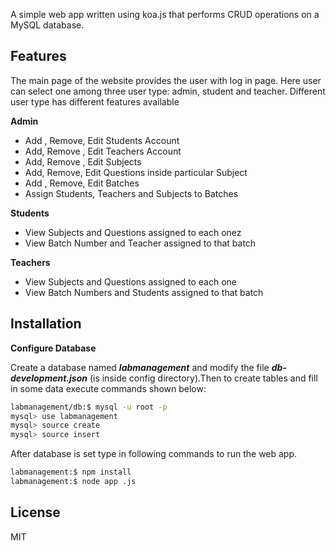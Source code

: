 
A simple web app written using koa.js that performs CRUD operations on a MySQL database.

## Features

The main page of the website provides the user with log in page. Here user can 
select one among three user type: admin, student and teacher. Different user 
type has different features available 

__Admin__
- Add , Remove, Edit Students Account 
- Add, Remove , Edit Teachers Account 
- Add, Remove , Edit Subjects 
- Add, Remove, Edit Questions inside particular Subject 
- Add , Remove, Edit Batches 
- Assign Students, Teachers and Subjects to Batches 
 
__Students__ 
- View Subjects and Questions assigned to each onez
- View Batch Number and Teacher assigned to that batch 
 

__Teachers__ 
- View Subjects and Questions assigned to each one
- View Batch Numbers and Students assigned to that batch 


## Installation

 **Configure Database**

Create a database named  __*labmanagement*__ and modify the file __*db-development.json*__ (is inside config directory).Then to create tables and fill in some data execute commands shown below:

```bash
labmanagement/db:$ mysql -u root -p
mysql> use labmanagement
mysql> source create
mysql> source insert
```

After database is set type in following commands to run the web app.

```bash
labmanagement:$ npm install
labmanagement:$ node app .js

```

## License

MIT
